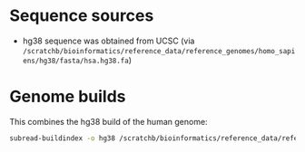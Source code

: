 # Sequence sources

- hg38 sequence was obtained from UCSC (via `/scratchb/bioinformatics/reference_data/reference_genomes/homo_sapiens/hg38/fasta/hsa.hg38.fa`)

# Genome builds

This combines the hg38 build of the human genome:

```sh
subread-buildindex -o hg38 /scratchb/bioinformatics/reference_data/reference_genomes/homo_sapiens/hg38/fasta/hsa.hg38.fa
```
